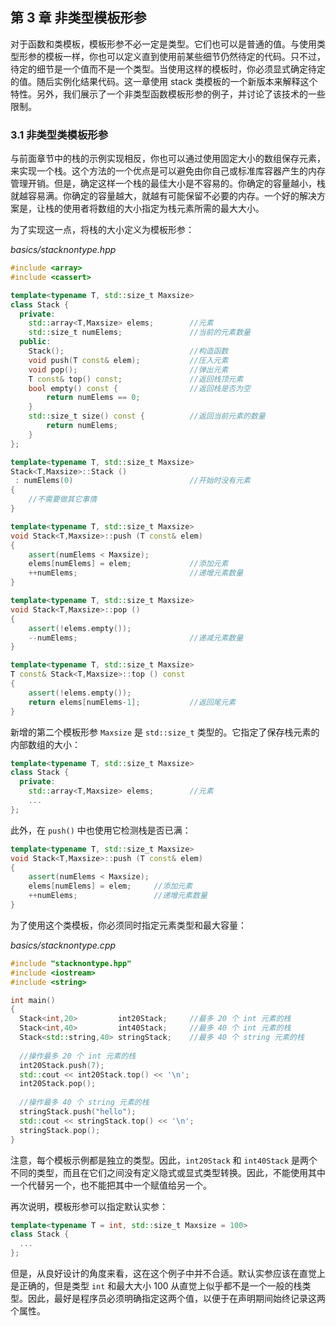 ## 第 3 章    非类型模板形参

对于函数和类模板，模板形参不必一定是类型。它们也可以是普通的值。与使用类型形参的模板一样，你也可以定义直到使用前某些细节仍然待定的代码。只不过，待定的细节是一个值而不是一个类型。当使用这样的模板时，你必须显式确定待定的值。随后实例化结果代码。这一章使用 stack 类模板的一个新版本来解释这个特性。另外，我们展示了一个非类型函数模板形参的例子，并讨论了该技术的一些限制。

### 3.1    非类型类模板形参

与前面章节中的栈的示例实现相反，你也可以通过使用固定大小的数组保存元素，来实现一个栈。这个方法的一个优点是可以避免由你自己或标准库容器产生的内存管理开销。但是，确定这样一个栈的最佳大小是不容易的。你确定的容量越小，栈就越容易满。你确定的容量越大，就越有可能保留不必要的内存。一个好的解决方案是，让栈的使用者将数组的大小指定为栈元素所需的最大大小。

为了实现这一点，将栈的大小定义为模板形参：

*basics/stacknontype.hpp*

```c++
#include <array>
#include <cassert>

template<typename T, std::size_t Maxsize>
class Stack {
  private:
    std::array<T,Maxsize> elems;		//元素
    std::size_t numElems;				//当前的元素数量
  public:
    Stack();							//构造函数
    void push(T const& elem);			//压入元素
    void pop();							//弹出元素
    T const& top() const;				//返回栈顶元素
    bool empty() const {				//返回栈是否为空
        return numElems == 0;
    }
    std::size_t size() const {			//返回当前元素的数量
        return numElems;
    }
};

template<typename T, std::size_t Maxsize>
Stack<T,Maxsize>::Stack ()
 : numElems(0)							//开始时没有元素
{
	//不需要做其它事情
}

template<typename T, std::size_t Maxsize>
void Stack<T,Maxsize>::push (T const& elem)
{
    assert(numElems < Maxsize);
    elems[numElems] = elem;				//添加元素
    ++numElems;							//递增元素数量
}

template<typename T, std::size_t Maxsize>
void Stack<T,Maxsize>::pop ()
{
    assert(!elems.empty());
    --numElems;							//递减元素数量
}

template<typename T, std::size_t Maxsize>
T const& Stack<T,Maxsize>::top () const
{
    assert(!elems.empty());
    return elems[numElems-1];			//返回尾元素
}
```

新增的第二个模板形参 `Maxsize` 是 `std::size_t` 类型的。它指定了保存栈元素的内部数组的大小：

```c++
template<typename T, std::size_t Maxsize>
class Stack {
  private:
    std::array<T,Maxsize> elems;		//元素
    ...
};
```

此外，在 `push()` 中也使用它检测栈是否已满：

```c++
template<typename T, std::size_t Maxsize>
void Stack<T,Maxsize>::push (T const& elem)
{
    assert(numElems < Maxsize);
    elems[numElems] = elem;		//添加元素
    ++numElems;					//递增元素数量
}
```

为了使用这个类模板，你必须同时指定元素类型和最大容量：

*basics/stacknontype.cpp*

```c++
#include "stacknontype.hpp"
#include <iostream>
#include <string>

int main()
{
  Stack<int,20>         int20Stack;		//最多 20 个 int 元素的栈
  Stack<int,40>         int40Stack;		//最多 40 个 int 元素的栈
  Stack<std::string,40> stringStack;	//最多 40 个 string 元素的栈
    
  //操作最多 20 个 int 元素的栈
  int20Stack.push(7);
  std::cout << int20Stack.top() << '\n';
  int20Stack.pop();
    
  //操作最多 40 个 string 元素的栈
  stringStack.push("hello");
  std::cout << stringStack.top() << '\n';
  stringStack.pop();
}
```

注意，每个模板示例都是独立的类型。因此，`int20Stack` 和 `int40Stack` 是两个不同的类型，而且在它们之间没有定义隐式或显式类型转换。因此，不能使用其中一个代替另一个，也不能把其中一个赋值给另一个。

再次说明，模板形参可以指定默认实参：

```c++
template<typename T = int, std::size_t Maxsize = 100>
class Stack {
  ...
};
```

但是，从良好设计的角度来看，这在这个例子中并不合适。默认实参应该在直觉上是正确的，但是类型 `int` 和最大大小 100 从直觉上似乎都不是一个一般的栈类型。因此，最好是程序员必须明确指定这两个值，以便于在声明期间始终记录这两个属性。